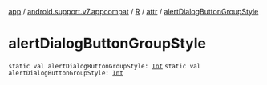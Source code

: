 [app](../../../index.md) / [android.support.v7.appcompat](../../index.md) / [R](../index.md) / [attr](index.md) / [alertDialogButtonGroupStyle](./alert-dialog-button-group-style.md)

# alertDialogButtonGroupStyle

`static val alertDialogButtonGroupStyle: `[`Int`](https://kotlinlang.org/api/latest/jvm/stdlib/kotlin/-int/index.html)
`static val alertDialogButtonGroupStyle: `[`Int`](https://kotlinlang.org/api/latest/jvm/stdlib/kotlin/-int/index.html)